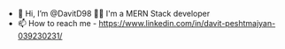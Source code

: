- 👋 Hi, I’m @DavitD98
👨‍💻 I'm a MERN Stack developer
- 📫 How to reach me - https://www.linkedin.com/in/davit-peshtmajyan-039230231/

<!---
DavitD98/DavitD98 is a ✨ special ✨ repository because its `README.md` (this file) appears on your GitHub profile.
You can click the Preview link to take a look at your changes.
--->
